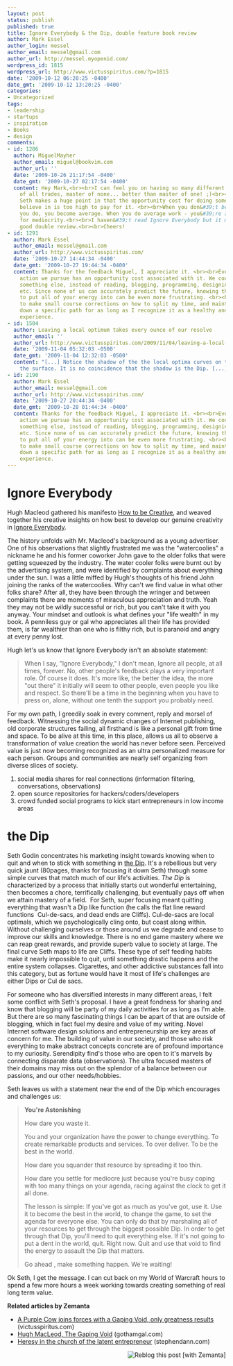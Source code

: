 ```yaml
---
layout: post
status: publish
published: true
title: Ignore Everybody & the Dip, double feature book review
author: Mark Essel
author_login: messel
author_email: messel@gmail.com
author_url: http://messel.myopenid.com/
wordpress_id: 1815
wordpress_url: http://www.victusspiritus.com/?p=1815
date: '2009-10-12 06:20:25 -0400'
date_gmt: '2009-10-12 13:20:25 -0400'
categories:
- Uncategorized
tags:
- leadership
- startups
- inspiration
- Books
- design
comments:
- id: 1286
  author: MiguelMayher
  author_email: miguel@bookvim.com
  author_url: ''
  date: '2009-10-26 21:17:54 -0400'
  date_gmt: '2009-10-27 02:17:54 -0400'
  content: Hey Mark,<br><br>I can feel you on having so many different interests.<br><br>Jack
    of all trades, master of none... better than master of one! ;)<br><br>That said,
    Seth makes a huge point in that the opportunity cost for doing something you don&#39;t
    believe in is too high to pay for it. <br><br>When you don&#39;t believe in what
    you do, you become average. When you do average work - you&#39;re actually settling
    for mediocrity.<br><br>I haven&#39;t read Ignore Everybody but it makes for a
    good double review.<br><br>Cheers!
- id: 1291
  author: Mark Essel
  author_email: messel@gmail.com
  author_url: http://www.victusspiritus.com/
  date: '2009-10-27 14:44:34 -0400'
  date_gmt: '2009-10-27 19:44:34 -0400'
  content: Thanks for the feedback Miguel, I appreciate it. <br><br>Every path of
    action we pursue has an opportunity cost associated with it. We could be doing
    something else, instead of reading, blogging, programming, designing, exercising,
    etc. Since none of us can accurately predict the future, knowing the right path
    to put all of your energy into can be even more frustrating. <br><br>I prefer
    to make small course corrections on how to split my time, and maintain energy/effort
    down a specific path for as long as I recognize it as a healthy and enjoyable
    experience.
- id: 1504
  author: Leaving a local optimum takes every ounce of our resolve
  author_email: ''
  author_url: http://www.victusspiritus.com/2009/11/04/leaving-a-local-optima-takes-every-ounce-of-our-resolve/
  date: '2009-11-04 05:32:03 -0500'
  date_gmt: '2009-11-04 12:32:03 -0500'
  content: "[...] Notice the shadow of the the local optima curves on the wall behind
    the surface. It is no coincidence that the shadow is the Dip. [...]"
- id: 2190
  author: Mark Essel
  author_email: messel@gmail.com
  author_url: http://www.victusspiritus.com/
  date: '2009-10-27 20:44:34 -0400'
  date_gmt: '2009-10-28 01:44:34 -0400'
  content: Thanks for the feedback Miguel, I appreciate it. <br><br>Every path of
    action we pursue has an opportunity cost associated with it. We could be doing
    something else, instead of reading, blogging, programming, designing, exercising,
    etc. Since none of us can accurately predict the future, knowing the right path
    to put all of your energy into can be even more frustrating. <br><br>I prefer
    to make small course corrections on how to split my time, and maintain energy/effort
    down a specific path for as long as I recognize it as a healthy and enjoyable
    experience.
---
```

<h1>Ignore Everybody</h1>
<p>Hugh Macleod gathered his manifesto <a href="http://gapingvoid.com/2004/07/25/how-to-be-creative/">How to be Creative</a>, and weaved together his creative insights on how best to develop our genuine creativity in <a href="http://www.amazon.com/gp/product/159184259X?ie=UTF8&amp;tag=dream06-20&amp;linkCode=as2&amp;camp=1789&amp;creative=390957&amp;creativeASIN=159184259X">Ignore Everybody</a>.</p>
<p>The history unfolds with Mr. Macleod's background as a young advertiser. One of his observations that slightly frustrated me was the "watercoolies" a nickname he and his former coworker John gave to the older folks that were getting squeezed by the industry. The water cooler folks were burnt out by the advertising system, and were identified by complaints about everything under the sun. I was a little miffed by Hugh's thoughts of his friend John joining the ranks of the watercoolies. Why can't we find value in what other folks share? After all, they have been through the wringer and between complaints there are moments of miraculous appreciation and truth. Yeah they may not be wildly successful or rich, but you can't take it with you anyway. Your mindset and outlook is what defines your "life wealth" in my book. A penniless guy or gal who appreciates all their life has provided them, is far wealthier than one who is filthy rich, but is paranoid and angry at every penny lost.</p>
<p>Hugh let's us know that Ignore Everybody isn't an absolute statement:</p>
<blockquote><p>When I say, "Ignore Everybody," I don't mean, Ignore all people, at all times, forever. No, other people's feedback plays a very important role. Of course it does. It's more like, the better the idea, the more "out there" it initially will seem to other people, even people you like and respect. So there'll be a time in the beginning when you have to press on, alone, without one tenth the support you probably need.</p></blockquote>
<p>For my own path, I greedily soak in every comment, reply and morsel of feedback. Witnessing the social dynamic changes of Internet publishing, old corporate structures failing, all firsthand is like a personal gift from time and space. To be alive at this time, in this place, allows us all to observe a transformation of value creation the world has never before seen. Perceived value is just now becoming recognized as an ultra personalized measure for each person. Groups and communities are nearly self organizing from diverse slices of society.</p>
<ol>
<li>social media shares for real connections (information filtering, conversations, observations)</li>
<li>open source repositories for hackers/coders/developers</li>
<li>crowd funded social programs to kick start entrepreneurs in low income areas</li>
</ol>
<h1>the Dip</h1>
<p>Seth Godin concentrates his marketing insight towards knowing when to quit and when to stick with something in <a href="http://www.amazon.com/gp/redirect.html?ie=UTF8&amp;location=http%3A%2F%2Fwww.amazon.com%2Fs%3Fie%3DUTF8%26x%3D0%26ref%255F%3Dnb%255Fss%26y%3D0%26field-keywords%3D%2526%252334%253Bthe%2520dip%2526%252334%253B%2520seth%2520godin%26url%3Dsearch-alias%253Dstripbooks&amp;tag=dream06-20&amp;linkCode=ur2&amp;camp=1789&amp;creative=390957&quot;&gt;Name Your Link&lt;/a&gt;&lt;img src=">the Dip</a>. It's a rebellious but very quick jaunt (80pages, thanks for focusing it down Seth) through some simple curves that match much of our life's activities. <em>The Dip</em> is characterized by a process that initially starts out wonderful entertaining, then becomes a chore, terrifically challenging, but eventually pays off when we attain mastery of a field.  For Seth, super focusing meant quitting everything that wasn't a Dip like function (he calls the flat line reward functions  Cul-de-sacs, and dead ends are Cliffs). Cul-de-sacs are local optimals, which we psychologically cling onto, but coast along within. Without challenging ourselves or those around us we degrade and cease to improve our skills and knowledge. There is no end game mastery where we can reap great rewards, and provide superb value to society at large. The final curve Seth maps to life are Cliffs. These type of self feeding habits make it nearly impossible to quit, until something drastic happens and the entire system collapses. Cigarettes, and other addictive substances fall into this category, but as fortune would have it most of life's challenges are either Dips or Cul de sacs.</p>
<p>For someone who has diversified interests in many different areas, I felt some conflict with Seth's proposal. I have a great fondness for sharing and know that blogging will be party of my daily activities for as long as I'm able. But there are so many fascinating things I can be apart of that are outside of blogging, which in fact fuel my desire and value of my writing. Novel Internet software design solutions and entrepreneurship are key areas of concern for me. The building of value in our society, and those who risk everything to make abstract concepts concrete are of profound importance to my curiosity. Serendipity find's those who are open to it's marvels by connecting disparate data (observations). The ultra focused masters of their domains may miss out on the splendor of a balance between our passions, and our other needs/hobbies.</p>
<p>Seth leaves us with a statement near the end of the Dip which encourages and challenges us:</p>
<blockquote><p><strong>You're Astonishing</strong></p>
<p>How dare you waste it.</p>
<p>You and your organization have the power to change everything. To create remarkable products and services. To over deliver. To be the best in the world.</p>
<p>How dare you squander that resource by spreading it too thin.</p>
<p>How dare you settle for mediocre just because you're busy coping with too many things on your agenda, racing against the clock to get it all done.</p>
<p>The lesson is simple: If you've got as much as you've got, use it. Use it to become the best in the world, to change the game, to set the agenda for everyone else. You can only do that by marshaling all of your resources to get through the biggest possible Dip. In order to get through that Dip, you'll need to quit everything else. If it's not going to put a dent in the world, quit. Right now. Quit and use that void to find the energy to assault the Dip that matters.</p>
<p>Go ahead , make something happen. We're waiting!</p></blockquote>
<p>Ok Seth, I get the message. I can cut back on my World of Warcraft hours to spend a few more hours a week working towards creating something of real long term value.</p>
<p><strong>Related articles by Zemanta</strong></p>
<ul class="zemanta-article-ul">
<li class="zemanta-article-ul-li"><a href="http://www.victusspiritus.com/2009/10/09/a-purple-cow-joins-forces-with-a-gaping-void-only-greatness-results/">A Purple Cow joins forces with a Gaping Void, only greatness results</a> (victusspiritus.com)</li>
<li class="zemanta-article-ul-li"><a href="http://www.gothamgal.com/gotham_gal/2009/10/hugh-macleod-the-gaping-void.html">Hugh MacLeod, The Gaping Void</a> (gothamgal.com)</li>
<li class="zemanta-article-ul-li"><a href="http://stephendann.com/2009/07/01/heresy/">Heresy in the church of the latent entrepreneur</a> (stephendann.com)</li>
</ul>
<div class="zemanta-pixie" style="margin-top: 10px; height: 15px;"><a class="zemanta-pixie-a" title="Reblog this post [with Zemanta]" href="http://reblog.zemanta.com/zemified/038b1e30-1827-48c5-92a5-2189264f8fef/"><img class="zemanta-pixie-img" style="border: none; float: right;" src="http://img.zemanta.com/reblog_e.png?x-id=038b1e30-1827-48c5-92a5-2189264f8fef" alt="Reblog this post [with Zemanta]" /></a><span class="zem-script more-related pretty-attribution"><script src="http://static.zemanta.com/readside/loader.js" type="text/javascript"></script></span></div>
